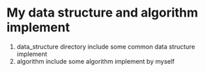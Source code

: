 # My data structure and algorithm implement
1. data_structure directory include some common data structure implement
2. algorithm include some algorithm implement by myself
